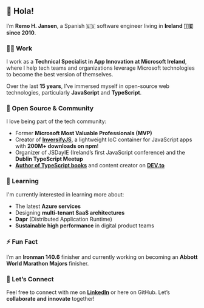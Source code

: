 ## 👋 Hola!

I’m **Remo H. Jansen**, a Spanish 🇪🇸 software engineer living in **Ireland 🇮🇪 since 2010**.

### 🧑‍💻 Work

I work as a **Technical Specialist in App Innovation at Microsoft Ireland**, where I help tech teams and organizations leverage Microsoft technologies to become the best version of themselves.

Over the last **15 years**, I’ve immersed myself in open-source web technologies, particularly **JavaScript** and **TypeScript**.

### 🫶 Open Source & Community

I love being part of the tech community:

- Former **Microsoft Most Valuable Professionals (MVP)**
- Creator of [**InversifyJS**](https://github.com/inversify/InversifyJS), a lightweight IoC container for JavaScript apps with **200M+ downloads on npm**!
- Organizer of JSDayIE (Ireland’s first JavaScript conference) and the **Dublin TypeScript Meetup**
- [**Author of TypeScript books**](https://www.amazon.com/s?k=remo+h+jansen&i=stripbooks) and content creator on [**DEV.to**](https://dev.to/remojansen)

### 🌱 Learning

I'm currently interested in learning more about:

- The latest **Azure services**
- Designing **multi-tenant SaaS architectures**
- **Dapr** (Distributed Application Runtime)
- **Sustainable high performance** in digital product teams

### ⚡ Fun Fact

I’m an **Ironman 140.6** finisher and currently working on becoming an **Abbott World Marathon Majors** finisher.

### 🤝 Let’s Connect

Feel free to connect with me on [**LinkedIn**](https://www.linkedin.com/in/remo-jansen/) or here on GitHub. Let’s **collaborate and innovate** together!
